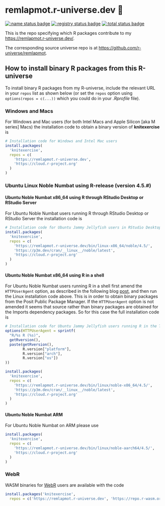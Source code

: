 # remlapmot.r-universe.dev :rocket:

[![:name status badge](https://remlapmot.r-universe.dev/badges/:name)](https://remlapmot.r-universe.dev/)
[![:registry status badge](https://remlapmot.r-universe.dev/badges/:registry)](https://github.com/r-universe/remlapmot/actions/workflows/sync.yml)
[![:total status badge](https://remlapmot.r-universe.dev/badges/:total)](https://remlapmot.r-universe.dev/)

This is the repo specifying which R packages contribute to my <https://remlapmot.r-universe.dev/>.

The corresponding source universe repo is at <https://github.com/r-universe/remlapmot>.

## How to install binary R packages from this R-universe

To install binary R packages from my R-universe, include the relevant URL in your `repos` list as shown below (or set the `repos` option using `options(repos = c(...))` which you could do in your *.Rprofile* file).

### Windows and Macs

For Windows and Mac users (for both Intel Macs and Apple Silicon [aka M series] Macs) the installation code to obtain a binary version of **knitexercise** is

```r
# Installation code for Windows and Intel Mac users
install.packages(
  'knitexercise',
  repos = c(
    'https://remlapmot.r-universe.dev',
    'https://cloud.r-project.org'
  )
)
```

### Ubuntu Linux Noble Numbat using R-release (version 4.5.#)

#### Ubuntu Noble Numbat x86_64 using R through RStudio Desktop or RStudio Server

For Ubuntu Noble Numbat users running R through RStudio Desktop or RStudio Server the installation code is

```r
# Installation code for Ubuntu Jammy Jellyfish users in RStudio Desktop or Server
install.packages(
  'knitexercise',
  repos = c(
    'https://remlapmot.r-universe.dev/bin/linux-x86_64/noble/4.5/',
    'https://p3m.dev/cran/__linux__/noble/latest',
    'https://cloud.r-project.org'
  )
)
```

#### Ubuntu Noble Numbat x86_64 using R in a shell

For Ubuntu Noble Numbat users running R in a shell first amend the `HTTPUserAgent` option, as described in the following blog [post](https://tshafer.com/blog/2023/07/posit-package-manager-linux), and then run the Linux installation code above. This is in order to obtain binary packages from the Posit Public Package Manager. If the `HTTPUserAgent` option is not amended it seems that source rather than binary packages are obtained for the Imports dependency packages. So for this case the full installation code is

```r
# Installation code for Ubuntu Jammy Jellyfish users running R in the Terminal
options(HTTPUserAgent = sprintf(
  "R/%s R (%s)",
  getRversion(),
  paste(getRversion(),
        R.version["platform"],
        R.version["arch"],
        R.version["os"])
))

install.packages(
  'knitexercise',
  repos = c(
    'https://remlapmot.r-universe.dev/bin/linux/noble-x86_64/4.5/',
    'https://p3m.dev/cran/__linux__/noble/latest',
    'https://cloud.r-project.org'
  )
)
```

#### Ubuntu Noble Numbat ARM

For Ubuntu Noble Numbat on ARM please use

```r
install.packages(
  'knitexercise',
  repos = c(
    'https://remlapmot.r-universe.dev/bin/linux/noble-aarch64/4.5/',
    'https://cloud.r-project.org'
  )
)
```

### WebR

WASM binaries for [WebR](https://docs.r-wasm.org/webr/latest/) users are available with the code

```r
install.packages('knitexercise',
  repos = c('https://remlapmot.r-universe.dev', 'https://repo.r-wasm.org'))
```
